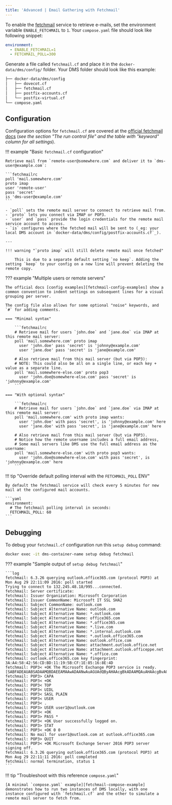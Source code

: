 ```yaml
---
title: 'Advanced | Email Gathering with Fetchmail'
---
```


To enable the [fetchmail][fetchmail-website] service to retrieve e-mails, set the environment variable `ENABLE_FETCHMAIL` to `1`. Your `compose.yaml` file should look like following snippet:

```yaml
environment:
  - ENABLE_FETCHMAIL=1
  - FETCHMAIL_POLL=300
```

Generate a file called `fetchmail.cf` and place it in the `docker-data/dms/config/` folder. Your DMS folder should look like this example:

```txt
├── docker-data/dms/config
│   ├── dovecot.cf
│   ├── fetchmail.cf
│   ├── postfix-accounts.cf
│   └── postfix-virtual.cf
└── compose.yaml
```

## Configuration

Configuration options for `fetchmail.cf` are covered at the [official fetchmail docs][fetchmail-docs-config] (_see the section "The run control file" and the table with "keyword" column for all settings_).

!!! example "Basic `fetchmail.cf` configuration"

    Retrieve mail from `remote-user@somewhere.com` and deliver it to `dms-user@example.com`:

    ```fetchmailrc
    poll 'mail.somewhere.com'
    proto imap
    user 'remote-user'
    pass 'secret'
    is 'dms-user@example.com'
    ```

    - `poll` sets the remote mail server to connect to retrieve mail from.
    - `proto` lets you connect via IMAP or POP3.
    - `user` and `pass` provide the login credentials for the remote mail service account to access.
    - `is` configures where the fetched mail will be sent to (_eg: your local DMS account in `docker-data/dms/config/postfix-accounts.cf`_).

    ---

    !!! warning "`proto imap` will still delete remote mail once fetched"

        This is due to a separate default setting `no keep`. Adding the setting `keep` to your config on a new line will prevent deleting the remote copy.

??? example "Multiple users or remote servers"

    The official docs [config examples][fetchmail-config-examples] show a common convention to indent settings on subsequent lines for a visual grouping per server.

    The config file also allows for some optional "noise" keywords, and `#` for adding comments.

    === "Minimal syntax"

        ```fetchmailrc
        # Retrieve mail for users `john.doe` and `jane.doe` via IMAP at this remote mail server:
        poll 'mail.somewhere.com' proto imap
          user 'john.doe' pass 'secret' is 'johnny@example.com'
          user 'jane.doe' pass 'secret' is 'jane@example.com'

        # Also retrieve mail from this mail server (but via POP3):
        # NOTE: This could also be all on a single line, or each key + value as a separate line.
        poll 'mail.somewhere-else.com' proto pop3
          user 'john.doe@somewhere-else.com' pass 'secret' is 'johnny@example.com'
        ```

    === "With optional syntax"

        ```fetchmailrc
        # Retrieve mail for users `john.doe` and `jane.doe` via IMAP at this remote mail server:
        poll 'mail.somewhere.com' with proto imap wants:
          user 'john.doe' with pass 'secret', is 'johnny@example.com' here
          user 'jane.doe' with pass 'secret', is 'jane@example.com' here

        # Also retrieve mail from this mail server (but via POP3).
        # Notice how the remote username includes a full email address,
        # Some mail servers like DMS use the full email address as the username:
        poll 'mail.somewhere-else.com' with proto pop3 wants:
          user 'john.doe@somewhere-else.com' with pass 'secret', is 'johnny@example.com' here
        ```

!!! tip "Override default polling interval with the `FETCHMAIL_POLL` ENV"

    By default the fetchmail service will check every 5 minutes for new mail at the configured mail accounts.

    ```yaml
    environment:
      # The fetchmail polling interval in seconds:
      FETCHMAIL_POLL: 60
    ```

## Debugging

To debug your `fetchmail.cf` configuration run this `setup debug` command:

```sh
docker exec -it dms-container-name setup debug fetchmail
```

??? example "Sample output of `setup debug fetchmail`"

    ```log
    fetchmail: 6.3.26 querying outlook.office365.com (protocol POP3) at Mon Aug 29 22:11:09 2016: poll started
    Trying to connect to 132.245.48.18/995...connected.
    fetchmail: Server certificate:
    fetchmail: Issuer Organization: Microsoft Corporation
    fetchmail: Issuer CommonName: Microsoft IT SSL SHA2
    fetchmail: Subject CommonName: outlook.com
    fetchmail: Subject Alternative Name: outlook.com
    fetchmail: Subject Alternative Name: *.outlook.com
    fetchmail: Subject Alternative Name: office365.com
    fetchmail: Subject Alternative Name: *.office365.com
    fetchmail: Subject Alternative Name: *.live.com
    fetchmail: Subject Alternative Name: *.internal.outlook.com
    fetchmail: Subject Alternative Name: *.outlook.office365.com
    fetchmail: Subject Alternative Name: outlook.office.com
    fetchmail: Subject Alternative Name: attachment.outlook.office.net
    fetchmail: Subject Alternative Name: attachment.outlook.officeppe.net
    fetchmail: Subject Alternative Name: *.office.com
    fetchmail: outlook.office365.com key fingerprint: 3A:A4:58:42:56:CD:BD:11:19:5B:CF:1E:85:16:8E:4D
    fetchmail: POP3< +OK The Microsoft Exchange POP3 service is ready. [SABFADEAUABSADAAMQBDAEEAMAAwADAANwAuAGUAdQByAHAAcgBkADAAMQAuAHAAcgBvAGQALgBlAHgAYwBoAGEAbgBnAGUAbABhAGIAcwAuAGMAbwBtAA==]
    fetchmail: POP3> CAPA
    fetchmail: POP3< +OK
    fetchmail: POP3< TOP
    fetchmail: POP3< UIDL
    fetchmail: POP3< SASL PLAIN
    fetchmail: POP3< USER
    fetchmail: POP3< .
    fetchmail: POP3> USER user1@outlook.com
    fetchmail: POP3< +OK
    fetchmail: POP3> PASS *
    fetchmail: POP3< +OK User successfully logged on.
    fetchmail: POP3> STAT
    fetchmail: POP3< +OK 0 0
    fetchmail: No mail for user1@outlook.com at outlook.office365.com
    fetchmail: POP3> QUIT
    fetchmail: POP3< +OK Microsoft Exchange Server 2016 POP3 server signing off.
    fetchmail: 6.3.26 querying outlook.office365.com (protocol POP3) at Mon Aug 29 22:11:11 2016: poll completed
    fetchmail: normal termination, status 1
    ```

!!! tip "Troubleshoot with this reference `compose.yaml`"

    [A minimal `compose.yaml` example][fetchmail-compose-example] demonstrates how to run two instances of DMS locally, with one instance configured with `fetchmail.cf` and the other to simulate a remote mail server to fetch from.

[fetchmail-website]: https://www.fetchmail.info
[fetchmail-docs-config]: https://www.fetchmail.info/fetchmail-man.html#the-run-control-file
[fetchmail-config-examples]: https://www.fetchmail.info/fetchmail-man.html#configuration-examples
[fetchmail-compose-example]: https://github.com/orgs/docker-mailserver/discussions/3994#discussioncomment-9290570
